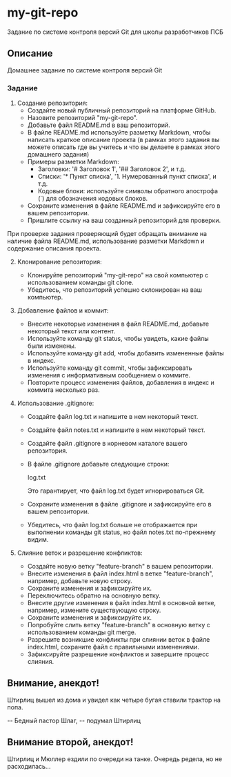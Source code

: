 # my-git-repo
Задание по системе контроля версий Git для школы разработчиков ПСБ

## Описание
Домашнее задание по системе контроля версий Git

### Задание
1. Создание репозитория:
   * Создайте новый публичный репозиторий на платформе GitHub.
   * Назовите репозиторий "my-git-repo".
   * Добавьте файл README.md в ваш репозиторий.
   * В файле README.md используйте разметку Markdown, чтобы написать краткое описание проекта (в рамках этого задания вы можете описать где вы учитесь и что вы делаете в рамках этого домашнего задания)
   * Примеры разметки Markdown:
     - Заголовки: '# Заголовок 1', '## Заголовок 2', и т.д.
     - Списки: '* Пункт списка', '1. Нумерованный пункт списка', и т.д.
     - Кодовые блоки: используйте символы обратного апострофа (\`) для обозначения кодовых блоков.
   * Сохраните изменения в файле README.md и зафиксируйте его в вашем репозитории.
   * Пришлите ссылку на ваш созданный репозиторий для проверки.

При проверке задания проверяющий будет обращать внимание на наличие файла README.md, использование разметки Markdown и содержание описания проекта.

2. Клонирование репозитория:
   * Клонируйте репозиторий "my-git-repo" на свой компьютер с использованием команды git clone.
   * Убедитесь, что репозиторий успешно склонирован на ваш компьютер.

3. Добавление файлов и коммит:
   * Внесите некоторые изменения в файл README.md, добавьте некоторый текст или контент.
   * Используйте команду git status, чтобы увидеть, какие файлы были изменены.
   * Используйте команду git add, чтобы добавить измененные файлы в индекс.
   * Используйте команду git commit, чтобы зафиксировать изменения с информативным сообщением о коммите.
   * Повторите процесс изменения файлов, добавления в индекс и коммита несколько раз.

4. Использование .gitignore:
   * Создайте файл log.txt и напишите в нем некоторый текст.
   * Создайте файл notes.txt и напишите в нем некоторый текст.
   * Создайте файл .gitignore в корневом каталоге вашего репозитория.
   * В файле .gitignore добавьте следующие строки:
     
     log.txt
     
     Это гарантирует, что файл log.txt будет игнорироваться Git.
   * Сохраните изменения в файле .gitignore и зафиксируйте его в вашем репозитории.
   * Убедитесь, что файл log.txt больше не отображается при выполнении команды git status, но файл notes.txt по-прежнему видим.

5. Слияние веток и разрешение конфликтов:
   * Создайте новую ветку "feature-branch" в вашем репозитории.
   * Внесите изменения в файл index.html в ветке "feature-branch", например, добавьте новую строку.
   * Сохраните изменения и зафиксируйте их.
   * Переключитесь обратно на основную ветку.
   * Внесите другие изменения в файл index.html в основной ветке, например, измените существующую строку.
   * Сохраните изменения и зафиксируйте их.
   * Попробуйте слить ветку "feature-branch" в основную ветку с использованием команды git merge.
   * Разрешите возникшие конфликты при слиянии веток в файле index.html, сохраните файл с правильными изменениями.
   * Зафиксируйте разрешение конфликтов и завершите процесс слияния.

## Внимание, анекдот!
Штирлиц вышел из дома и увидел как четыре бугая ставили трактор на попа.

-- Бедный пастор Шлаг, -- подумал Штирлиц

## Внимание второй, анекдот!
Штирлиц и Мюллер ездили по очереди на танке. Очередь редела, но не расходилась...